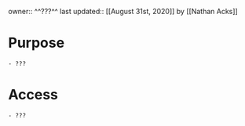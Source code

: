 owner:: ^^???^^
last updated:: [[August 31st, 2020]] by [[Nathan Acks]]
# Purpose
    - ???
# Access
    - ???
